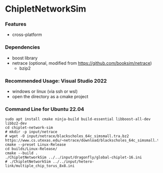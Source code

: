 # ChipletNetworkSim

### Features
- cross-platform

### Dependencies
- boost library
- netrace (optional, modified from https://github.com/booksim/netrace)
	- bzip2

### Recommended Usage: Visual Studio 2022
- windows or linux (via ssh or wsl)
- open the directory as a cmake project

### Command Line for Ubuntu 22.04
```
sudo apt install cmake ninja-build build-essential libboost-all-dev libbz2-dev
cd chiplet-network-sim
# mkdir -p input/netrace
# wget -O input/netrace/blackscholes_64c_simsmall.tra.bz2 https://www.cs.utexas.edu/~netrace/download/blackscholes_64c_simsmall.tra.bz2
cmake --preset Linux-Release
cd builds/Linux-Release/
cmake --build .
./ChipletNetworkSim ../../input/dragonfly/global-chiplet-16.ini
# ./ChipletNetworkSim ../../input/hetero-link/multiple_chip_torus_8x8.ini
```